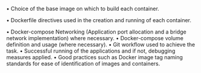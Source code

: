 •	Choice of the base image on which to build each container.

•	Dockerfile directives used in the creation and running of each container.

•	Docker-compose Networking (Application port allocation and a bridge network implementation) where necessary.
•	Docker-compose volume definition and usage (where necessary).
•	Git workflow used to achieve the task.
•	Successful running of the applications and if not, debugging measures applied.
•	Good practices such as Docker image tag naming standards for ease of identification of images and containers. 
